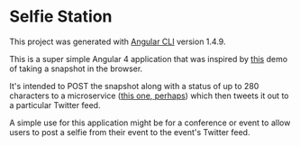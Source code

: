 # Selfie Station

This project was generated with [Angular CLI](https://github.com/angular/angular-cli) version 1.4.9.

This is a super simple Angular 4 application that was inspired by [this](https://jsfiddle.net/dannymarkov/cuumwch5/) demo of taking a snapshot in the browser.

It's intended to POST the snapshot along with a status of up to 280 characters to a microservice ([this one, perhaps](https://github.com/cfsilence/spark-twitter-service)) which then tweets it out to a particular Twitter feed.  

A simple use for this application might be for a conference or event to allow users to post a selfie from their event to the event's Twitter feed.
